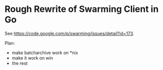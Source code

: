 # Rough Rewrite of Swarming Client in Go

See <https://code.google.com/p/swarming/issues/detail?id=173>.


Plan:

* make batcharchive work on *nix
* make it work on win
* the rest
